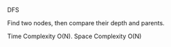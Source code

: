 DFS

Find two nodes, then compare their depth and parents.


Time Complexity O(N). Space Complexity O(N)